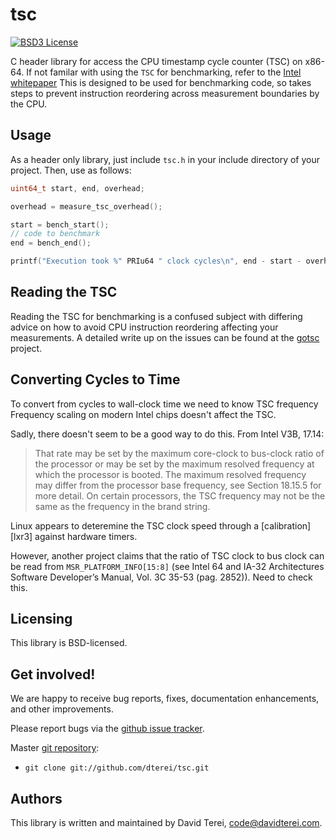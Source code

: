 # tsc

[![BSD3 License](http://img.shields.io/badge/license-BSD3-brightgreen.svg?style=flat)][tl;dr Legal: BSD3]

[tl;dr Legal: BSD3]:
  https://tldrlegal.com/license/bsd-3-clause-license-(revised)
  "BSD3 License"

C header library for access the CPU timestamp cycle counter (TSC) on x86-64. If
not familar with using the `TSC` for benchmarking, refer to the
[Intel whitepaper][intel1] This is designed to be used for benchmarking code,
so takes steps to prevent instruction reordering across measurement boundaries
by the CPU.

## Usage

As a header only library, just include `tsc.h` in your include directory of
your project. Then, use as follows:

``` .c
uint64_t start, end, overhead;

overhead = measure_tsc_overhead();

start = bench_start();
// code to benchmark
end = bench_end();

printf("Execution took %" PRIu64 " clock cycles\n", end - start - overhead);
```

## Reading the TSC

Reading the TSC for benchmarking is a confused subject with differing advice on
how to avoid CPU instruction reordering affecting your measurements. A detailed
write up on the issues can be found at the [gotsc][gotsc] project.

## Converting Cycles to Time

To convert from cycles to wall-clock time we need to know TSC frequency
Frequency scaling on modern Intel chips doesn't affect the TSC.

Sadly, there doesn't seem to be a good way to do this. From Intel V3B, 17.14:

> That rate may be set by the maximum core-clock to bus-clock ratio of the
> processor or may be set by the maximum resolved frequency at which the
> processor is booted. The maximum resolved frequency may differ from the
> processor base frequency, see Section 18.15.5 for more detail. On certain
> processors, the TSC frequency may not be the same as the frequency in the
> brand string.

Linux appears to deteremine the TSC clock speed through a [calibration] [lxr3]
against hardware timers.

However, another project claims that the ratio of TSC clock to bus clock can be
read from `MSR_PLATFORM_INFO[15:8]` (see Intel 64 and IA-32 Architectures
Software Developer’s Manual, Vol. 3C 35-53 (pag. 2852)). Need to check this.

## Licensing

This library is BSD-licensed.

## Get involved!

We are happy to receive bug reports, fixes, documentation enhancements,
and other improvements.

Please report bugs via the
[github issue tracker](http://github.com/dterei/tsc/issues).

Master [git repository](http://github.com/dterei/tsc):

* `git clone git://github.com/dterei/tsc.git`

## Authors

This library is written and maintained by David Terei, <code@davidterei.com>.

[intel1]: http://www.intel.com/content/www/us/en/embedded/training/ia-32-ia-64-benchmark-code-execution-paper.html
[gotsc]: https://github.com/dterei/gotsc

